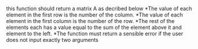 this function should return a matrix A as decribed below 
*The value of each element in the first row is the number of the column.
*The value of each element in the first column is the number of the row.
*The rest of the elements each has a value equal to the sum of the element above it and element to the left.
*The function must return a sensible error if the user does not input exactly two arguments
